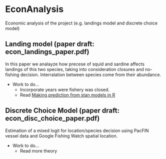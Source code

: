 # EconAnalysis
Economic analysis of the project (e.g. landings model and discrete choice model)

## Landing model (paper draft: econ_landings_paper.pdf)
In this paper we analayze how precese of squid and sardine affects landings of this two species, taking into consideration closures and no-fishing decision. 
Interralation between species come from their abundance. 

+ Work to do...
  + Incorporate years were fishery was closed. 
  + Read [Making prediction from stan models in R](https://medium.com/@alex.pavlakis/making-predictions-from-stan-models-in-r-3e349dfac1ed)

## Discrete Choice Model (paper draft: econ_disc_choice_paper.pdf)
Estimation of a mixed logit for location/species decision using PacFIN vessel data and Google Fishing Watch spatial location. 

+ Work to do...
  + Read more theory
